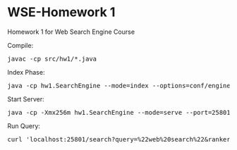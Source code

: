  # WSE-Homework 1
Homework 1 for Web Search Engine Course

Compile:
<pre>javac -cp src/hw1/*.java</pre>

Index Phase:
<pre>java -cp hw1.SearchEngine --mode=index --options=conf/engine1.conf</pre>

Start Server:
<pre>java -cp -Xmx256m hw1.SearchEngine --mode=serve --port=25801 --options=conf/engine1.conf</pre>

Run Query:
<pre>curl 'localhost:25801/search?query=%22web%20search%22&ranker=fullscan'</pre>
